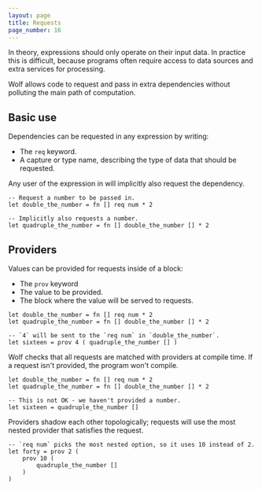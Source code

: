 ```yaml
---
layout: page
title: Requests
page_number: 16
---
```


In theory, expressions should only operate on their input data. 
In practice this is difficult, because programs often require access to data sources and extra services for processing.

Wolf allows code to request and pass in extra dependencies without polluting the main path of computation.

## Basic use

Dependencies can be requested in any expression by writing:

- The `req` keyword.
- A capture or type name, describing the type of data that should be requested.

Any user of the expression in will implicitly also request the dependency.

<!--wolf-->
```
-- Request a number to be passed in.
let double_the_number = fn [] req num * 2

-- Implicitly also requests a number.
let quadruple_the_number = fn [] double_the_number [] * 2
```

## Providers

Values can be provided for requests inside of a block:

- The `prov` keyword
- The value to be provided.
- The block where the value will be served to requests.

<!--wolf-->
```
let double_the_number = fn [] req num * 2
let quadruple_the_number = fn [] double_the_number [] * 2

-- `4` will be sent to the `req num` in `double_the_number`.
let sixteen = prov 4 ( quadruple_the_number [] )
```

Wolf checks that all requests are matched with providers at compile time.
If a request isn't provided, the program won't compile.

<!--wolf-->
```
let double_the_number = fn [] req num * 2
let quadruple_the_number = fn [] double_the_number [] * 2

-- This is not OK - we haven't provided a number.
let sixteen = quadruple_the_number []
```

Providers shadow each other topologically; requests will use the most nested provider that satisfies the request.

<!--wolf-->
```
-- `req num` picks the most nested option, so it uses 10 instead of 2.
let forty = prov 2 (
	prov 10 (
		quadruple_the_number []
	)
)
```